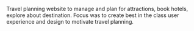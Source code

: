 Travel planning website to manage and plan for attractions, book hotels, explore about destination. Focus was to create best in the class user experience and design to motivate travel planning.
